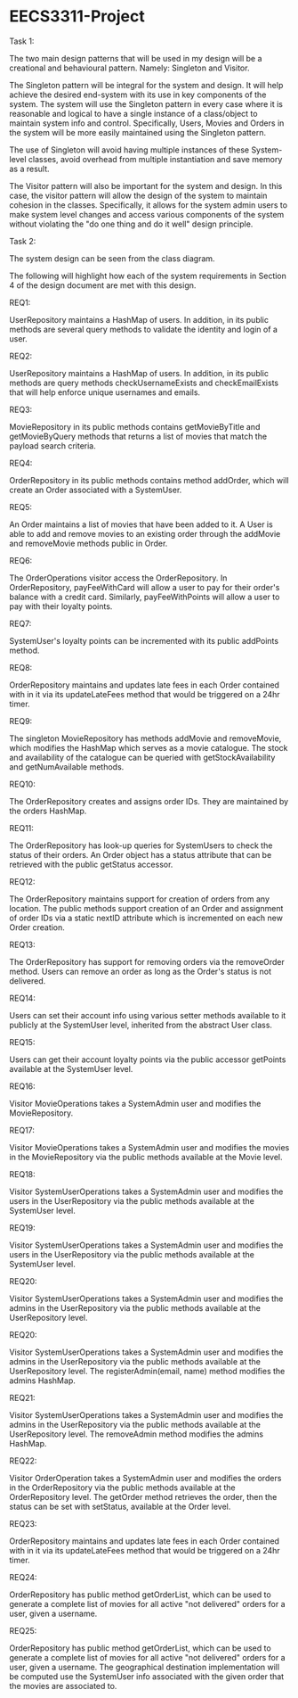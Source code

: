 # EECS3311-Project

Task 1:

The two main design patterns that will be used in my design will be a creational and behavioural pattern. Namely: Singleton and Visitor.

The Singleton pattern will be integral for the system and design. It will help achieve the desired end-system with its use in key components of the system. The system will use the Singleton pattern in every case where it is reasonable and logical to have a single instance of a class/object to maintain system info and control. Specifically, Users, Movies and Orders in the system will be more easily maintained using the Singleton pattern.

The use of Singleton will avoid having multiple instances of these System-level classes, avoid overhead from multiple instantiation and save memory as a result.

The Visitor pattern will also be important for the system and design. In this case, the visitor pattern will allow the design of the system to maintain cohesion in the classes. Specifically, it allows for the system admin users to make system level changes and access various components of the system without violating the "do one thing and do it well" design principle.

Task 2:

The system design can be seen from the class diagram.

The following will highlight how each of the system requirements in Section 4 of the design document are met with this design.

REQ1:

UserRepository maintains a HashMap of users. In addition, in its public methods are several query methods to validate the identity and login of a user.

REQ2:

UserRepository maintains a HashMap of users. In addition, in its public methods are query methods checkUsernameExists and checkEmailExists that will help enforce unique usernames and emails.

REQ3:

MovieRepository in its public methods contains getMovieByTitle and getMovieByQuery methods that returns a list of movies that match the payload search criteria.

REQ4:

OrderRepository in its public methods contains method addOrder, which will create an Order associated with a SystemUser.

REQ5:

An Order maintains a list of movies that have been added to it. A User is able to add and remove movies to an existing order through the addMovie and removeMovie methods public in Order.

REQ6:

The OrderOperations visitor access the OrderRepository. In OrderRepository, payFeeWithCard will allow a user to pay for their order's balance with a credit card. Similarly, payFeeWithPoints will allow a user to pay with their loyalty points.

REQ7:

SystemUser's loyalty points can be incremented with its public addPoints method.

REQ8:

OrderRepository maintains and updates late fees in each Order contained with in it via its updateLateFees method that would be triggered on a 24hr timer.

REQ9:

The singleton MovieRepository has methods addMovie and removeMovie, which modifies the HashMap which serves as a movie catalogue. The stock and availability of the catalogue can be queried with getStockAvailability and getNumAvailable methods.

REQ10:

The OrderRepository creates and assigns order IDs. They are maintained by the orders HashMap.

REQ11:

The OrderRepository has look-up queries for SystemUsers to check the status of their orders. An Order object has a status attribute that can be retrieved with the public getStatus accessor.

REQ12:

The OrderRepository maintains support for creation of orders from any location. The public methods support creation of an Order and assignment of order IDs via a static nextID attribute which is incremented on each new Order creation.

REQ13:

The OrderRepository has support for removing orders via the removeOrder method. Users can remove an order as long as the Order's status is not delivered.

REQ14:

Users can set their account info using various setter methods available to it publicly at the SystemUser level, inherited from the abstract User class.

REQ15:

Users can get their account loyalty points via the public accessor getPoints available at the SystemUser level.

REQ16:

Visitor MovieOperations takes a SystemAdmin user and modifies the MovieRepository.

REQ17:

Visitor MovieOperations takes a SystemAdmin user and modifies the movies in the MovieRepository via the public methods available at the Movie level.

REQ18:

Visitor SystemUserOperations takes a SystemAdmin user and modifies the users in the UserRepository via the public methods available at the SystemUser level.

REQ19:

Visitor SystemUserOperations takes a SystemAdmin user and modifies the users in the UserRepository via the public methods available at the SystemUser level.

REQ20:

Visitor SystemUserOperations takes a SystemAdmin user and modifies the admins in the UserRepository via the public methods available at the UserRepository level.

REQ20:

Visitor SystemUserOperations takes a SystemAdmin user and modifies the admins in the UserRepository via the public methods available at the UserRepository level. The registerAdmin(email, name) method modifies the admins HashMap.

REQ21:

Visitor SystemUserOperations takes a SystemAdmin user and modifies the admins in the UserRepository via the public methods available at the UserRepository level. The removeAdmin method modifies the admins HashMap.

REQ22:

Visitor OrderOperation takes a SystemAdmin user and modifies the orders in the OrderRepository via the public methods available at the OrderRepository level. The getOrder method retrieves the order, then the status can be set with setStatus, available at the Order level.

REQ23:

OrderRepository maintains and updates late fees in each Order contained with in it via its updateLateFees method that would be triggered on a 24hr timer.

REQ24:

OrderRepository has public method getOrderList, which can be used to generate a complete list of movies for all active "not delivered" orders for a user, given a username.

REQ25:

OrderRepository has public method getOrderList, which can be used to generate a complete list of movies for all active "not delivered" orders for a user, given a username. The geographical destination implementation will be computed use the SystemUser info associated with the given order that the movies are associated to.

